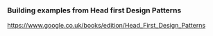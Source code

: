 ### Building examples from Head first Design Patterns
https://www.google.co.uk/books/edition/Head_First_Design_Patterns

